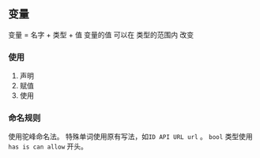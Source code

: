 ##  变量
变量 = 名字 + 类型 + 值
变量的值 可以在 类型的范围内 改变

###   使用
1. 声明
2. 赋值
3. 使用

###   命名规则
使用驼峰命名法。
特殊单词使用原有写法，如`ID API URL url` 。
`bool` 类型使用`has is can allow` 开头。
